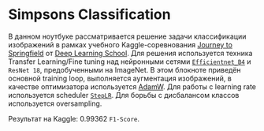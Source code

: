 # Simpsons Classification

В данном ноутбуке рассматривается решение задачи классификации изображений в рамках учебного Kaggle-соревнования [Journey to Springfield](https://www.kaggle.com/c/journey-springfield) от [Deep Learning School](https://www.dlschool.org/). Для решения используется техника Transfer Learning/Fine tuning над нейронными сетями [`Efficientnet_B4`](https://arxiv.org/pdf/1905.11946.pdf) и `ResNet 18`, предобученными на ImageNet. В этом блокноте приведён основной training loop, выполняется аугментация изображений, в качестве оптимизатора используется [AdamW](https://pytorch.org/docs/stable/generated/torch.optim.AdamW.html). Для работы с learning rate используется scheduler [`StepLR`](https://pytorch.org/docs/stable/generated/torch.optim.lr_scheduler.StepLR.html). Для борьбы с дисбалансом классов используется oversampling.

Результат на Kaggle: 0.99362 `F1-Score`.
